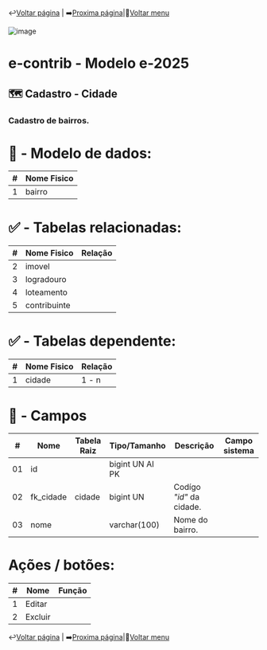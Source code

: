 ↩️[Voltar página](https://github.com/VenturaCerqueira/Documento_gestao_tributaria/blob/main/Cadastro/12%20-%20veiculo.md) | ➡️[Proxima página](https://github.com/VenturaCerqueira/Documento_gestao_tributaria/blob/main/Cadastro/14%20-%20tipo_movimentacao.md)|🔢[Voltar menu](https://github.com/VenturaCerqueira/Documento_gestao_tributaria) 

![image](https://github.com/user-attachments/assets/04662de1-1516-48d7-bb8c-50b38989e58b)
# e-contrib - Modelo e-2025 
## 🗺️ Cadastro - Cidade
### Cadastro de bairros.

# 🎲 - Modelo de dados:
 **\#**  |**Nome Fisico**               |
---------|------------------------------|
1        | bairro                       |

#
#   ✅ - Tabelas relacionadas:
 **\#**  |**Nome Fisico**               |   **Relação** |
---------|------------------------------|---------------|      
2        | imovel                       |               |
3        | logradouro                   |               |
4        | loteamento                   |               |
5        | contribuinte                 |               |

#   ✅ - Tabelas dependente:
 **\#**  |**Nome Fisico**               |   **Relação** |
---------|------------------------------|---------------| 
1        | cidade                       |     1 - n     |

#
# 🔢 - Campos
 **\#**  | **Nome**                     | **Tabela Raiz**         | **Tipo/Tamanho**        | **Descrição**                                                                        | **Campo sistema**                      |
---------|------------------------------|-------------------------|-------------------------|--------------------------------------------------------------------------------------|----------------------------------------|
01       | id                           |                         | bigint UN AI PK         |                                                                                      |                                        |
02       | fk_cidade                    | cidade                  | bigint UN               | Codígo *"id"* da cidade.                                                             |                                        |
03       | nome                         |                         | varchar(100)            | Nome do bairro.                                                                      |                                        |


# Ações / botões:
 **\#**  |**Nome**                      |   **Função**  |
---------|------------------------------|---------------|
1        | Editar                       |               |
2        | Excluir                      |               |

↩️[Voltar página](https://github.com/VenturaCerqueira/Documento_gestao_tributaria/blob/main/Cadastro/12%20-%20veiculo.md) | ➡️[Proxima página](https://github.com/VenturaCerqueira/Documento_gestao_tributaria/blob/main/Cadastro/14%20-%20tipo_movimentacao.md)|🔢[Voltar menu](https://github.com/VenturaCerqueira/Documento_gestao_tributaria) 
